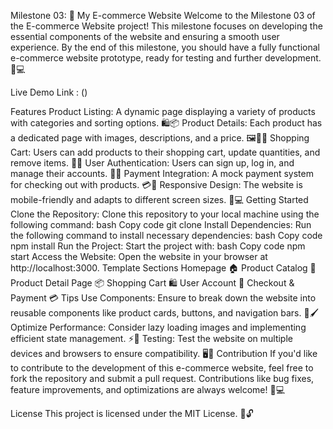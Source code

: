 Milestone 03: 🛒 My E-commerce Website
Welcome to the Milestone 03 of the E-commerce Website project! This milestone focuses on developing the essential components of the website and ensuring a smooth user experience. By the end of this milestone, you should have a fully functional e-commerce website prototype, ready for testing and further development. 🛒💻

Live Demo Link : ()

Features
Product Listing: A dynamic page displaying a variety of products with categories and sorting options. 🛍️📦
Product Details: Each product has a dedicated page with images, descriptions, and a price. 🖼️💬💵
Shopping Cart: Users can add products to their shopping cart, update quantities, and remove items. 🛒🔄
User Authentication: Users can sign up, log in, and manage their accounts. 🔑📝
Payment Integration: A mock payment system for checking out with products. 💳💸
Responsive Design: The website is mobile-friendly and adapts to different screen sizes. 📱💻
Getting Started
Clone the Repository: Clone this repository to your local machine using the following command:
bash
Copy code
git clone <repository-url>
Install Dependencies: Run the following command to install necessary dependencies:
bash
Copy code
npm install
Run the Project: Start the project with:
bash
Copy code
npm start
Access the Website: Open the website in your browser at http://localhost:3000.
Template Sections
Homepage 🏠
Product Catalog 🛒
Product Detail Page 📦
Shopping Cart 🛍️
User Account 👤
Checkout & Payment 💳
Tips
Use Components: Ensure to break down the website into reusable components like product cards, buttons, and navigation bars. 🧩🖌️
Optimize Performance: Consider lazy loading images and implementing efficient state management. ⚡🚀
Testing: Test the website on multiple devices and browsers to ensure compatibility. 🖥️📱
Contribution
If you'd like to contribute to the development of this e-commerce website, feel free to fork the repository and submit a pull request. Contributions like bug fixes, feature improvements, and optimizations are always welcome! 🤝💻

License
This project is licensed under the MIT License. 📄🔓

